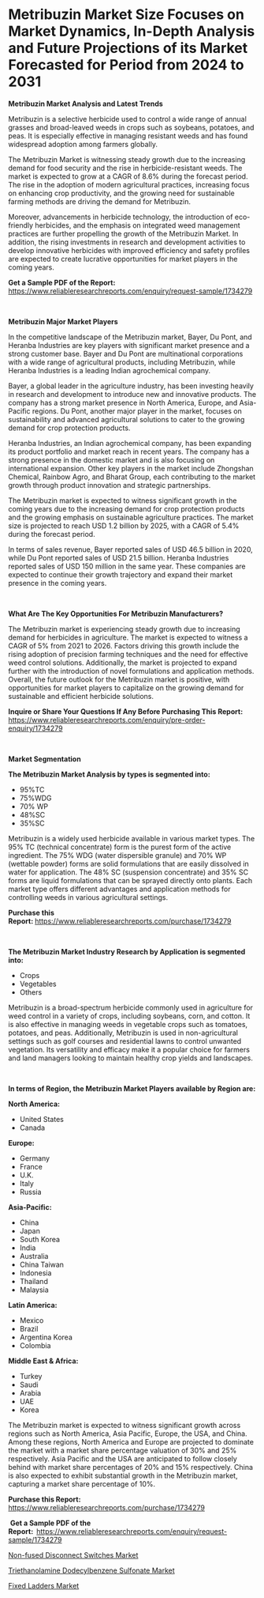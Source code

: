 <p><h1>Metribuzin Market Size Focuses on Market Dynamics, In-Depth Analysis and Future Projections of its Market Forecasted for Period from 2024 to 2031</h1></p><p><strong>Metribuzin Market Analysis and Latest Trends</strong></p>
<p><p>Metribuzin is a selective herbicide used to control a wide range of annual grasses and broad-leaved weeds in crops such as soybeans, potatoes, and peas. It is especially effective in managing resistant weeds and has found widespread adoption among farmers globally.</p><p>The Metribuzin Market is witnessing steady growth due to the increasing demand for food security and the rise in herbicide-resistant weeds. The market is expected to grow at a CAGR of 8.6% during the forecast period. The rise in the adoption of modern agricultural practices, increasing focus on enhancing crop productivity, and the growing need for sustainable farming methods are driving the demand for Metribuzin.</p><p>Moreover, advancements in herbicide technology, the introduction of eco-friendly herbicides, and the emphasis on integrated weed management practices are further propelling the growth of the Metribuzin Market. In addition, the rising investments in research and development activities to develop innovative herbicides with improved efficiency and safety profiles are expected to create lucrative opportunities for market players in the coming years.</p></p>
<p><strong>Get a Sample PDF of the Report:&nbsp;</strong> <a href="https://www.reliableresearchreports.com/enquiry/request-sample/1734279">https://www.reliableresearchreports.com/enquiry/request-sample/1734279</a></p>
<p>&nbsp;</p>
<p><strong>Metribuzin Major Market Players</strong></p>
<p><p>In the competitive landscape of the Metribuzin market, Bayer, Du Pont, and Heranba Industries are key players with significant market presence and a strong customer base. Bayer and Du Pont are multinational corporations with a wide range of agricultural products, including Metribuzin, while Heranba Industries is a leading Indian agrochemical company.</p><p>Bayer, a global leader in the agriculture industry, has been investing heavily in research and development to introduce new and innovative products. The company has a strong market presence in North America, Europe, and Asia-Pacific regions. Du Pont, another major player in the market, focuses on sustainability and advanced agricultural solutions to cater to the growing demand for crop protection products.</p><p>Heranba Industries, an Indian agrochemical company, has been expanding its product portfolio and market reach in recent years. The company has a strong presence in the domestic market and is also focusing on international expansion. Other key players in the market include Zhongshan Chemical, Rainbow Agro, and Bharat Group, each contributing to the market growth through product innovation and strategic partnerships.</p><p>The Metribuzin market is expected to witness significant growth in the coming years due to the increasing demand for crop protection products and the growing emphasis on sustainable agriculture practices. The market size is projected to reach USD 1.2 billion by 2025, with a CAGR of 5.4% during the forecast period.</p><p>In terms of sales revenue, Bayer reported sales of USD 46.5 billion in 2020, while Du Pont reported sales of USD 21.5 billion. Heranba Industries reported sales of USD 150 million in the same year. These companies are expected to continue their growth trajectory and expand their market presence in the coming years.</p></p>
<p>&nbsp;</p>
<p><strong>What Are The Key Opportunities For Metribuzin Manufacturers?</strong></p>
<p><p>The Metribuzin market is experiencing steady growth due to increasing demand for herbicides in agriculture. The market is expected to witness a CAGR of 5% from 2021 to 2026. Factors driving this growth include the rising adoption of precision farming techniques and the need for effective weed control solutions. Additionally, the market is projected to expand further with the introduction of novel formulations and application methods. Overall, the future outlook for the Metribuzin market is positive, with opportunities for market players to capitalize on the growing demand for sustainable and efficient herbicide solutions.</p></p>
<p><strong>Inquire or Share Your Questions If Any Before Purchasing This Report:</strong> <a href="https://www.reliableresearchreports.com/enquiry/pre-order-enquiry/1734279">https://www.reliableresearchreports.com/enquiry/pre-order-enquiry/1734279</a></p>
<p>&nbsp;</p>
<p><strong>Market Segmentation</strong></p>
<p><strong>The Metribuzin Market Analysis by types is segmented into:</strong></p>
<p><ul><li>95%TC</li><li>75%WDG</li><li>70% WP</li><li>48%SC</li><li>35%SC</li></ul></p>
<p><p>Metribuzin is a widely used herbicide available in various market types. The 95% TC (technical concentrate) form is the purest form of the active ingredient. The 75% WDG (water dispersible granule) and 70% WP (wettable powder) forms are solid formulations that are easily dissolved in water for application. The 48% SC (suspension concentrate) and 35% SC forms are liquid formulations that can be sprayed directly onto plants. Each market type offers different advantages and application methods for controlling weeds in various agricultural settings.</p></p>
<p><strong>Purchase this Report:&nbsp;</strong><a href="https://www.reliableresearchreports.com/purchase/1734279">https://www.reliableresearchreports.com/purchase/1734279</a></p>
<p>&nbsp;</p>
<p><strong>The Metribuzin Market Industry Research by Application is segmented into:</strong></p>
<p><ul><li>Crops</li><li>Vegetables</li><li>Others</li></ul></p>
<p><p>Metribuzin is a broad-spectrum herbicide commonly used in agriculture for weed control in a variety of crops, including soybeans, corn, and cotton. It is also effective in managing weeds in vegetable crops such as tomatoes, potatoes, and peas. Additionally, Metribuzin is used in non-agricultural settings such as golf courses and residential lawns to control unwanted vegetation. Its versatility and efficacy make it a popular choice for farmers and land managers looking to maintain healthy crop yields and landscapes.</p></p>
<p>&nbsp;</p>
<p><strong>In terms of Region, the Metribuzin Market Players available by Region are:</strong></p>
<p>
    <p> <strong> North America: </strong>
        <ul>
            <li>United States</li>
            <li>Canada</li>
        </ul>
        </p> 
    <p> <strong> Europe: </strong>
        <ul>
            <li>Germany</li>
            <li>France</li>
            <li>U.K.</li>
            <li>Italy</li>
            <li>Russia</li>
        </ul>
        </p> 
    <p> <strong> Asia-Pacific: </strong>
        <ul>
            <li>China</li>
            <li>Japan</li>
            <li>South Korea</li>
            <li>India</li>
            <li>Australia</li>
            <li>China Taiwan</li>
            <li>Indonesia</li>
            <li>Thailand</li>
            <li>Malaysia</li>
        </ul>
        </p> 
    <p> <strong> Latin America: </strong>
        <ul>
            <li>Mexico</li>
            <li>Brazil</li>
            <li>Argentina Korea</li>
            <li>Colombia</li>
        </ul>
        </p> 
    <p> <strong> Middle East & Africa: </strong>
        <ul>
            <li>Turkey</li>
            <li>Saudi</li>
            <li>Arabia</li>
            <li>UAE</li>
            <li>Korea</li>
        </ul>
    </p>
    </p>
<p><p>The Metribuzin market is expected to witness significant growth across regions such as North America, Asia Pacific, Europe, the USA, and China. Among these regions, North America and Europe are projected to dominate the market with a market share percentage valuation of 30% and 25% respectively. Asia Pacific and the USA are anticipated to follow closely behind with market share percentages of 20% and 15% respectively. China is also expected to exhibit substantial growth in the Metribuzin market, capturing a market share percentage of 10%.</p></p>
<p><strong>Purchase this Report: </strong><a href="https://www.reliableresearchreports.com/purchase/1734279">https://www.reliableresearchreports.com/purchase/1734279</a></p>
<p>&nbsp;<strong>Get a Sample PDF of the Report:&nbsp;&nbsp;</strong><a href="https://www.reliableresearchreports.com/enquiry/request-sample/1734279">https://www.reliableresearchreports.com/enquiry/request-sample/1734279</a></p>
<p><strong></strong></p>
<p><p><a href="https://lydian-appliance-61d.notion.site/Non-fused-Disconnect-Switches-Market-Research-Report-Forecasted-for-Period-from-2024-2031-by-Mark-9e86eb8cbe6e484eb5d49c9ecb192d13">Non-fused Disconnect Switches Market</a></p><p><a href="https://github.com/Sherrillcrooksxa8i18ucf2m/Market-Research-Report-List-1/blob/main/triethanolamine-dodecylbenzene-sulfonate-market.md">Triethanolamine Dodecylbenzene Sulfonate Market</a></p><p><a href="https://summer-dogwood-3e9.notion.site/Fixed-Ladders-Market-Size-Reflecting-a-Forecast-Till-2031-Market-By-Type-By-Application-and-By-Geo-a671582962ad490a87fe8bce1219b7f2">Fixed Ladders Market</a></p></p>